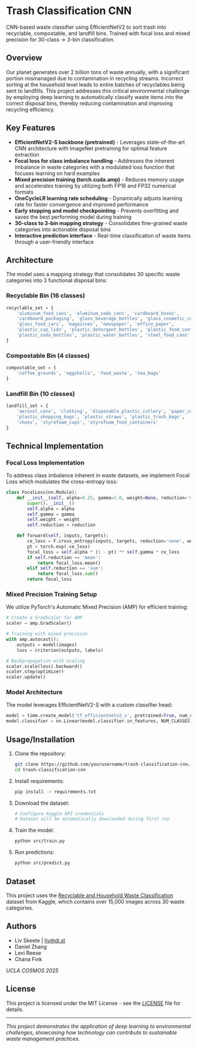 # Trash Classification CNN

CNN-based waste classifier using EfficientNetV2 to sort trash into recyclable, compostable, and landfill bins. Trained with focal loss and mixed precision for 30-class → 3-bin classification.

## Overview

Our planet generates over 2 billion tons of waste annually, with a significant portion mismanaged due to contamination in recycling streams. Incorrect sorting at the household level leads to entire batches of recyclables being sent to landfills. This project addresses this critical environmental challenge by employing deep learning to automatically classify waste items into the correct disposal bins, thereby reducing contamination and improving recycling efficiency.

## Key Features

* **EfficientNetV2-S backbone (pretrained)** - Leverages state-of-the-art CNN architecture with ImageNet pretraining for optimal feature extraction
* **Focal loss for class imbalance handling** - Addresses the inherent imbalance in waste categories with a modulated loss function that focuses learning on hard examples
* **Mixed precision training (torch.cuda.amp)** - Reduces memory usage and accelerates training by utilizing both FP16 and FP32 numerical formats
* **OneCycleLR learning rate scheduling** - Dynamically adjusts learning rate for faster convergence and improved performance
* **Early stopping and model checkpointing** - Prevents overfitting and saves the best performing model during training
* **30-class to 3-bin mapping strategy** - Consolidates fine-grained waste categories into actionable disposal bins
* **Interactive prediction interface** - Real-time classification of waste items through a user-friendly interface

## Architecture

The model uses a mapping strategy that consolidates 30 specific waste categories into 3 functional disposal bins:

### Recyclable Bin (16 classes)
```python
recyclable_set = {
    'aluminum_food_cans', 'aluminum_soda_cans', 'cardboard_boxes',
    'cardboard_packaging', 'glass_beverage_bottles', 'glass_cosmetic_containers',
    'glass_food_jars', 'magazines', 'newspaper', 'office_paper',
    'plastic_cup_lids', 'plastic_detergent_bottles', 'plastic_food_containers',
    'plastic_soda_bottles', 'plastic_water_bottles', 'steel_food_cans'
}
```

### Compostable Bin (4 classes)
```python
compostable_set = {
    'coffee_grounds', 'eggshells', 'food_waste', 'tea_bags'
}
```

### Landfill Bin (10 classes)
```python
landfill_set = {
    'aerosol_cans', 'clothing', 'disposable_plastic_cutlery', 'paper_cups',
    'plastic_shopping_bags', 'plastic_straws', 'plastic_trash_bags',
    'shoes', 'styrofoam_cups', 'styrofoam_food_containers'
}
```

## Technical Implementation

### Focal Loss Implementation
To address class imbalance inherent in waste datasets, we implement Focal Loss which modulates the cross-entropy loss:
```python
class FocalLoss(nn.Module):
    def __init__(self, alpha=0.25, gamma=2.0, weight=None, reduction='mean'):
        super().__init__()
        self.alpha = alpha
        self.gamma = gamma
        self.weight = weight
        self.reduction = reduction

    def forward(self, inputs, targets):
        ce_loss = F.cross_entropy(inputs, targets, reduction='none', weight=self.weight)
        pt = torch.exp(-ce_loss)
        focal_loss = self.alpha * (1 - pt) ** self.gamma * ce_loss
        if self.reduction == 'mean':
            return focal_loss.mean()
        elif self.reduction == 'sum':
            return focal_loss.sum()
        return focal_loss
```

### Mixed Precision Training Setup
We utilize PyTorch's Automatic Mixed Precision (AMP) for efficient training:
```python
# Create a GradScaler for AMP
scaler = amp.GradScaler()

# Training with mixed precision
with amp.autocast():
    outputs = model(images)
    loss = criterion(outputs, labels)

# Backpropagation with scaling
scaler.scale(loss).backward()
scaler.step(optimizer)
scaler.update()
```

### Model Architecture
The model leverages EfficientNetV2-S with a custom classifier head:
```python
model = timm.create_model('tf_efficientnetv2_s', pretrained=True, num_classes=NUM_CLASSES)
model.classifier = nn.Linear(model.classifier.in_features, NUM_CLASSES)
```

## Usage/Installation

1. Clone the repository:
   ```bash
   git clone https://github.com/yourusername/trash-classification-cnn.git
   cd trash-classification-cnn
   ```

2. Install requirements:
   ```bash
   pip install -r requirements.txt
   ```

3. Download the dataset:
   ```bash
   # Configure Kaggle API credentials
   # Dataset will be automatically downloaded during first run
   ```

4. Train the model:
   ```bash
   python src/train.py
   ```

5. Run predictions:
   ```bash
   python src/predict.py
   ```

## Dataset

This project uses the [Recyclable and Household Waste Classification](https://www.kaggle.com/datasets/alistairking/recyclable-and-household-waste-classification) dataset from Kaggle, which contains over 15,000 images across 30 waste categories.

## Authors
- Liv Skeete | liv@di.st
- Daniel Zhang
- Levi Reese  
- Chana Fink

*UCLA COSMOS 2025*

## License

This project is licensed under the MIT License - see the [LICENSE](LICENSE) file for details.

---

*This project demonstrates the application of deep learning to environmental challenges, showcasing how technology can contribute to sustainable waste management practices.*
